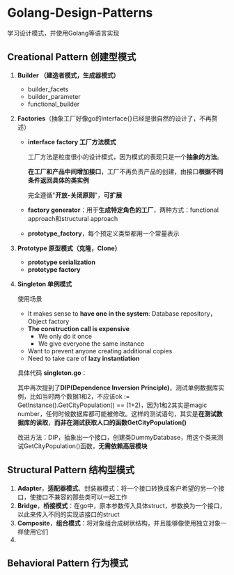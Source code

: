 # Golang-Design-Patterns
学习设计模式，并使用Golang等语言实现





## Creational Pattern 创建型模式

1. **Builder （建造者模式，生成器模式）**

   - builder_facets
   - builder_parameter
   - functional_builder

2. **Factories**（抽象工厂好像go的interface{}已经是很自然的设计了，不再赘述）

   - **interface factory 工厂方法模式**

     工厂方法是粒度很小的设计模式，因为模式的表现只是一个**抽象的方法**。

     **在工厂和产品中间增加接口**，工厂不再负责产品的创建，由接口**根据不同条件返回具体的类实例**

     完全遵循"**开放-关闭原则**"，**可扩展**

   - **factory generator**：用于**生成特定角色的工厂**，两种方式：functional approach和structural approach

   -  **prototype_factory**，每个预定义类型都用一个常量表示

3. **Prototype 原型模式（克隆，Clone）**

   - **prototype serialization**
   - **prototype factory**

4. **Singleton 单例模式**

   使用场景

   - It makes sense to **have one in the system**: Database repository，Object factory
   - **The construction call is expensive**
     - We only do it once
     - We give everyone the same instance
   - Want to prevent anyone creating additional copies
   - Need to take care of **lazy instantiation**

   

   具体代码 **singleton.go**：

   其中再次提到了**DIP(Dependence Inversion Principle)**，测试单例数据库实例，比如当时两个数据1和2，不应该ok := GetInstance().GetCityPopulation() == (1+2)，因为1和2其实是magic number，任何时候数据库都可能被修改。这样的测试语句，其实是**在测试数据库的读取**，**而非在测试获取人口的函数GetCityPopulation()**

   改进方法：DIP，抽象出一个接口，创建类DummyDatabase，用这个类来测试GetCityPopulation()函数，**无需依赖高层模块**



## Structural Pattern 结构型模式

1. **Adapter**，**适配器模式**、封装器模式：将一个接口转换成客户希望的另一个接口，使接口不兼容的那些类可以一起工作
2. **Bridge**，**桥接模式**：在go中，原本参数传入具体struct，参数换为一个接口，以此来传入不同的实现该接口的struct
3. **Composite**，**组合模式**：将对象组合成树状结构，并且能够像使用独立对象一样使用它们
4. 



## Behavioral Pattern 行为模式

